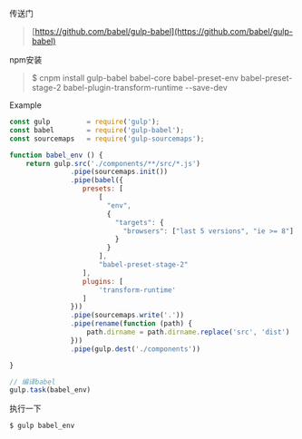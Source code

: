 传送门

> [https://github.com/babel/gulp-babel](https://github.com/babel/gulp-babel)

npm安装

> $ cnpm install gulp-babel babel-core babel-preset-env babel-preset-stage-2 babel-plugin-transform-runtime  --save-dev

Example

```js
const gulp         = require('gulp');
const babel        = require('gulp-babel');
const sourcemaps   = require('gulp-sourcemaps');

function babel_env () {
    return gulp.src('./components/**/src/*.js')
               .pipe(sourcemaps.init())
               .pipe(babel({
                  presets: [
                      [
                        "env",
                        {
                          "targets": {
                            "browsers": ["last 5 versions", "ie >= 8"]
                          }
                        }
                      ],
                      "babel-preset-stage-2"
                  ],
                  plugins: [
                      'transform-runtime'
                  ]
               }))
               .pipe(sourcemaps.write('.')) 
               .pipe(rename(function (path) {
                   path.dirname = path.dirname.replace('src', 'dist')
               }))
               .pipe(gulp.dest('./components'))

}

// 编译babel
gulp.task(babel_env)
```

执行一下

```
$ gulp babel_env
```




